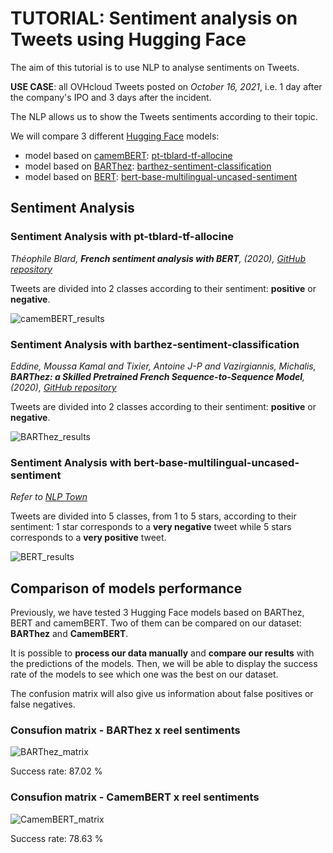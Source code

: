 # TUTORIAL: Sentiment analysis on Tweets using Hugging Face

The aim of this tutorial is to use NLP to analyse sentiments on Tweets.

**USE CASE**: all OVHcloud Tweets posted on *October 16, 2021*, i.e. 1 day after the company's IPO and 3 days after the incident.

The NLP allows us to show the Tweets sentiments according to their topic.

We will compare 3 different [Hugging Face](https://huggingface.co/) models:
- model based on [camemBERT](https://huggingface.co/transformers/model_doc/camembert.html): [pt-tblard-tf-allocine](https://huggingface.co/philschmid/pt-tblard-tf-allocine)
- model based on [BARThez](https://huggingface.co/transformers/model_doc/barthez.html): [barthez-sentiment-classification](https://huggingface.co/moussaKam/barthez)
- model based on [BERT](https://huggingface.co/transformers/model_doc/bert.html): [bert-base-multilingual-uncased-sentiment](https://huggingface.co/nlptown/bert-base-multilingual-uncased-sentiment)

## Sentiment Analysis

### Sentiment Analysis with pt-tblard-tf-allocine

*Théophile Blard, **French sentiment analysis with BERT**, (2020), [GitHub repository](https://github.com/TheophileBlard/french-sentiment-analysis-with-bert)*

Tweets are divided into 2 classes according to their sentiment: **positive** or **negative**.

![camemBERT_results](https://github.com/eleapttn/ai-training-examples/blob/main/notebooks/natural-language-processing/text-classification/hugging-face/sentiment-analysis-twitter/CamemBERT/results-camembert.png)

### Sentiment Analysis with barthez-sentiment-classification

*Eddine, Moussa Kamal and Tixier, Antoine J-P and Vazirgiannis, Michalis, **BARThez: a Skilled Pretrained French Sequence-to-Sequence Model**, (2020), [GitHub repository](https://github.com/moussaKam/BARThez)*

Tweets are divided into 2 classes according to their sentiment: **positive** or **negative**.

![BARThez_results](https://github.com/eleapttn/ai-training-examples/blob/main/notebooks/natural-language-processing/text-classification/hugging-face/sentiment-analysis-twitter/BARThez/results-barthez.png)

### Sentiment Analysis with bert-base-multilingual-uncased-sentiment

*Refer to [NLP Town](https://www.nlp.town/)*

Tweets are divided into 5 classes, from 1 to 5 stars, according to their sentiment: 1 star corresponds to a **very negative** tweet while 5 stars corresponds to a **very positive** tweet.

![BERT_results](https://github.com/eleapttn/ai-training-examples/blob/main/notebooks/natural-language-processing/text-classification/hugging-face/sentiment-analysis-twitter/BERT/results-bert.png)

## Comparison of models performance

Previously, we have tested 3 Hugging Face models based on BARThez, BERT and camemBERT. Two of them can be compared on our dataset: **BARThez** and **CamemBERT**.

It is possible to **process our data manually** and **compare our results** with the predictions of the models. Then, we will be able to display the success rate of the models to see which one was the best on our dataset.

The confusion matrix will also give us information about false positives or false negatives.

### Consufion matrix - BARThez x reel sentiments

![BARThez_matrix](https://github.com/eleapttn/ai-training-examples/blob/main/notebooks/natural-language-processing/text-classification/hugging-face/sentiment-analysis-twitter/BARThez/confusion-matrix-barthez.png)

Success rate: 87.02 %

### Consufion matrix - CamemBERT x reel sentiments

![CamemBERT_matrix](https://github.com/eleapttn/ai-training-examples/blob/main/notebooks/natural-language-processing/text-classification/hugging-face/sentiment-analysis-twitter/CamemBERT/confusion-matrix-camembert.png)

Success rate: 78.63 %
